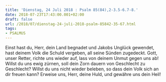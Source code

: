 ```yaml
---
title: 'Dienstag, 24 Juli 2018 : Psalm 85(84),2-3.5-6.7-8.'
date: 2018-07-23T17:43:00.001+02:00
draft: false
url: /2018/07/dienstag-24-juli-2018-psalm-85842-35-67.html
tags: 
- PSALMUS
---
```


Einst hast du, Herr, dein Land begnadet und Jakobs Unglück gewendet, hast deinem Volk die Schuld vergeben, all seine Sünden zugedeckt. Gott, unser Retter, richte uns wieder auf, lass von deinem Unmut gegen uns ab! Willst du uns ewig zürnen, soll dein Zorn dauern von Geschlecht zu Geschlecht? Willst du uns nicht wieder beleben, so dass dein Volk sich an dir freuen kann? Erweise uns, Herr, deine Huld, und gewähre uns dein Heil!